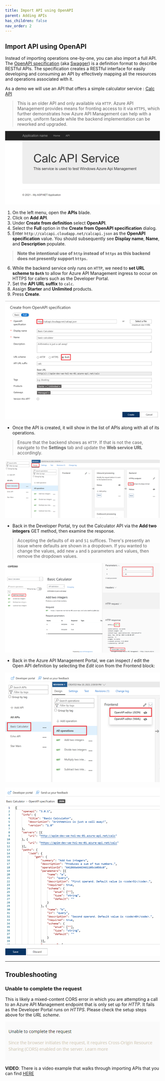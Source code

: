 ```yaml
---
title: Import API using OpenAPI
parent: Adding APIs
has_children: false
nav_order: 2
---
```



## Import API using OpenAPI

Instead of importing operations one-by-one, you can also import a full API. The [OpenAPI specification](https://www.openapis.org/) (aka [Swagger](https://swagger.io)) is a definition format to describe RESTful APIs. The specification creates a RESTful interface for easily developing and consuming an API by effectively mapping all the resources and operations associated with it.

As a demo we will use an API that offers a simple calculator service : [Calc API](http://calcapi.cloudapp.net)

> This is an older API and only available via `HTTP`. Azure API Management provides means for fronting access to it via `HTTPS`, which further demonstrates how Azure API Management can help with a secure, uniform facade while the backend implementation can be reworked and upgraded.

![APIM Calculator API](../../assets/images/apim-calc-api.png)

1) On the left menu, open the **APIs** blade.  
2) Click on **Add API**.  
3) Under **Create from definition** select **OpenAPI**.  
4) Select the **Full** option in the **Create from OpenAPI specification** dialog.  
5) Enter `http://calcapi.cloudapp.net/calcapi.json` as the **OpenAPI specification** value. You should subsequently see **Display name**, **Name**, and **Description** populate.  

> **Note the intentional use of `http` instead of `https` as this backend does not presently support `https`.**  

6) While the backend service only runs on `HTTP`, we need to **set URL scheme to `Both`** to allow for Azure API Management ingress to occur on HTTPS for callers such as the Developer Portal.  
7) Set the **API URL suffix** to `calc`.  
8) Assign **Starter** and **Unlimited** products.  
9) Press **Create**.  

![APIM Add Calculator API](../../assets/images/apim-add-calc-api-1.png)

- Once the API is created, it will show in the list of APIs along with all of its operations.

> Ensure that the backend shows as `HTTP`. If that is not the case, navigate to the **Settings** tab and update the **Web service URL** accordingly.

  ![APIM Add Calculator API](../../assets/images/apim-add-calc-api-2.png)

- Back in the Developer Portal, try out the Calculator API via the **Add two integers** GET method, then examine the response.  

> Accepting the defaults of `49` and `51` suffices. There's presently an issue where defaults are shown in a dropdown. If you wanted to change the values, add new `a` and `b` parameters and values, then remove the dropdown values.

![APIM Developer Portal Calculator API Try It](../../assets/images/apim-developer-portal-calc-api-try-it-1.png)

- Back in the Azure API Management Portal, we can inspect / edit the Open API definition by selecting the *Edit* icon from the Frontend block:

![APIM Calculator API Swagger](../../assets/images/apim-calc-api-swagger-1.png)

![APIM Calculator API Swagger](../../assets/images/apim-calc-api-swagger-2.png)

---

## Troubleshooting

### Unable to complete the request

This is likely a mixed-content CORS error in which you are attempting a call to an Azure API Management endpoint that is only set up for *HTTP*. It fails as the Developer Portal runs on *HTTPS*. Please check the setup steps above for the _URL scheme_.

![APIM Calculator CORS Error](../../assets/images/apim-calc-cors-error.png)

**VIDEO**: There is a video example that walks through importing APIs that you can find [HERE](https://youtu.be/3vz-xMCr12s?si=n4BCVHrw-V_LOYYB)
